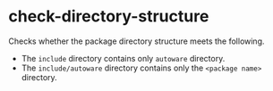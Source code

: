 # check-directory-structure

Checks whether the package directory structure meets the following.

- The `include` directory contains only `autoware` directory.
- The `include/autoware` directory contains only the `<package name>` directory.
